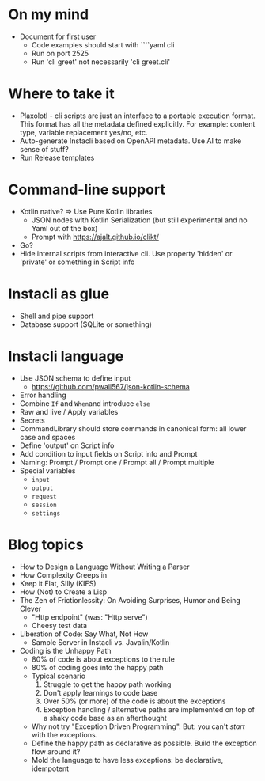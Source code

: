 # On my mind

* Document for first user
    * Code examples should start with ````yaml cli
    * Run on port 2525
    * Run 'cli greet' not necessarily 'cli greet.cli'

# Where to take it

* Plaxolotl - cli scripts are just an interface to a portable execution format. This format has all the metadata defined
  explicitly. For example: content type, variable replacement yes/no, etc.
* Auto-generate Instacli based on OpenAPI metadata. Use AI to make sense of stuff?
* Run Release templates

# Command-line support

* Kotlin native? => Use Pure Kotlin libraries
    * JSON nodes with Kotlin Serialization (but still experimental and no Yaml out of the box)
    * Prompt with https://ajalt.github.io/clikt/
* Go?
* Hide internal scripts from interactive cli. Use property 'hidden' or 'private' or something in Script info

# Instacli as glue

* Shell and pipe support
* Database support (SQLite or something)

# Instacli language

* Use JSON schema to define input
    * https://github.com/pwall567/json-kotlin-schema
* Error handling
* Combine `If` and `When`and introduce `else`
* Raw and live / Apply variables
* Secrets
* CommandLibrary should store commands in canonical form: all lower case and spaces
* Define 'output' on Script info
* Add condition to input fields on Script info and Prompt
* Naming: Prompt / Prompt one / Prompt all / Prompt multiple
* Special variables
    * `input`
    * `output`
    * `request`
    * `session`
    * `settings`

# Blog topics

* How to Design a Language Without Writing a Parser
* How Complexity Creeps in
* Keep it Flat, SIlly (KIFS)
* How (Not) to Create a Lisp
* The Zen of Frictionlessity: On Avoiding Surprises, Humor and Being Clever
    * "Http endpoint" (was: "Http serve")
    * Cheesy test data
* Liberation of Code: Say What, Not How
    * Sample Server in Instacli vs. Javalin/Kotlin
* Coding is the Unhappy Path
    * 80% of code is about exceptions to the rule
    * 80% of coding goes into the happy path
    * Typical scenario
        1. Struggle to get the happy path working
        2. Don't apply learnings to code base
        3. Over 50% (or more) of the code is about the exceptions
        4. Exception handling / alternative paths are implemented on top of a shaky code base as an afterthought
    * Why not try "Exception Driven Programming". But: you can't _start_ with the exceptions.
    * Define the happy path as declarative as possible. Build the exception flow around it?
    * Mold the language to have less exceptions: be declarative, idempotent